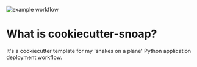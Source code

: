 ![example workflow](https://github.com/sonotley/cookiecutter-snoap/actions/workflows/test.yaml/badge.svg)

# What is cookiecutter-snoap?

It's a cookiecutter template for my 'snakes on a plane' Python application deployment workflow.



